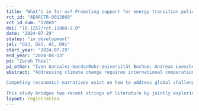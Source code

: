 ```yaml
---
title: "What’s in for us? Promoting support for energy transition policies through co-benefit narratives and moral universalism"
rct_id: "AEARCTR-0012860"
rct_id_num: "12860"
doi: "10.1257/rct.12860-2.0"
date: "2024-07-29"
status: "in_development"
jel: "O13, D83, H5, D91"
start_year: "2024-07-29"
end_year: "2024-08-13"
pi: "Zarah Thiel"
pi_other: "Ivan Gonzalez-GordonRuhr-Universität Bochum; Andreas LoeschelRuhr-Universität Bochum"
abstract: "Addressing climate change requires international cooperation, widespread adoption of renewable energy (RE), and public support for the energy transition. While climate change mitigation is a global public good, investing in RE often yields local co-benefits like job creation, clean air, and enhanced energy security. Presently, developed countries account for a large share of global RE demand and technological knowledge, while many developing countries have favorable technical conditions for scaling RE.
Competing (economic) narratives exist on how to address global challenges like climate change, with varying perspectives on cooperation versus competition with other nations. This conceptually links to moral universalism in altruism: the extent to which people exhibit the same level of altruism towards strangers as towards in-group members, such as fellow citizens. Namely, altruism towards citizens from their own country vs. other countries (out-group) may be an important explanatory and moderator variable for the support of domestically vs. foreign-orientated RE policies.
This study bridges two recent strings of literature by jointly exploring the role of narratives and moral universalism in promoting policy support. Our information experiment with German and Spanish households investigates the effect of energy transition narratives, that vary the location of (domestic versus foreign) (i) RE investment and (ii) co-benefits, on the desired public spending for domestic and foreign RE policies. By further exploring heterogeneity by moral universalism, we contribute to the literature which suggests that narratives shape economic beliefs, actions and policy views, but cannot fully explain why some narratives have a stronger effect than others. Our study also provides the first experimental evidence of the role of causal narratives on policy support for climate change mitigation."
layout: registration
---
```


